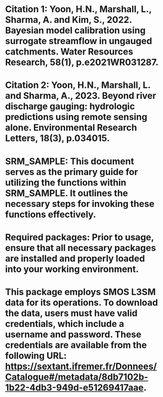 # Citation 1: Yoon, H.N., Marshall, L., Sharma, A. and Kim, S., 2022. Bayesian model calibration using surrogate streamflow in ungauged catchments. Water Resources Research, 58(1), p.e2021WR031287.
# Citation 2: Yoon, H.N., Marshall, L. and Sharma, A., 2023. Beyond river discharge gauging: hydrologic predictions using remote sensing alone. Environmental Research Letters, 18(3), p.034015.
# SRM_SAMPLE: This document serves as the primary guide for utilizing the functions within SRM_SAMPLE. It outlines the necessary steps for invoking these functions effectively.
# Required packages: Prior to usage, ensure that all necessary packages are installed and properly loaded into your working environment.
# This package employs SMOS L3SM data for its operations. To download the data, users must have valid credentials, which include a username and password. These credentials are available from the following URL: https://sextant.ifremer.fr/Donnees/Catalogue#/metadata/8db7102b-1b22-4db3-949d-e51269417aae.
